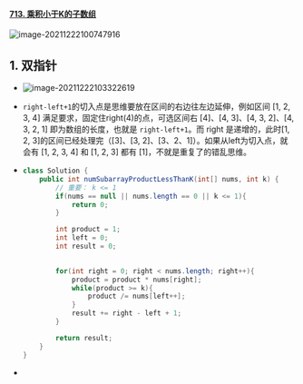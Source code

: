 #### [713. 乘积小于K的子数组](https://leetcode-cn.com/problems/subarray-product-less-than-k/)

![image-20211222100747916](https://raw.githubusercontent.com/TWDH/Leetcode-From-Zero/pictures/img/image-20211222100747916.png)

## 1. 双指针

- ![image-20211222103322619](https://raw.githubusercontent.com/TWDH/Leetcode-From-Zero/pictures/img/image-20211222103322619.png)

- `right-left+1`的切入点是思维要放在区间的右边往左边延伸，例如区间 [1, 2, 3, 4] 满足要求，固定住right(4)的点，可选区间右 [4]、[4, 3]、[4, 3, 2]、[4, 3, 2, 1] 即为数组的长度，也就是 `right-left+1`。而 right 是递增的，此时[1, 2, 3]的区间已经处理完（[3]、[3, 2]、[3、2、1]）。如果从left为切入点，就会有  [1, 2, 3, 4] 和 [1, 2, 3] 都有 [1]，不就是重复了的错乱思维。

- ```java
  class Solution {
      public int numSubarrayProductLessThanK(int[] nums, int k) {
          // 重要： k <= 1
          if(nums == null || nums.length == 0 || k <= 1){
              return 0;
          }
  
          int product = 1;
          int left = 0;
          int result = 0;
          
  
          for(int right = 0; right < nums.length; right++){
              product = product * nums[right];
              while(product >= k){
                  product /= nums[left++];
              }
              result += right - left + 1;
          }
  
          return result;
      }
  }
  ```

- 